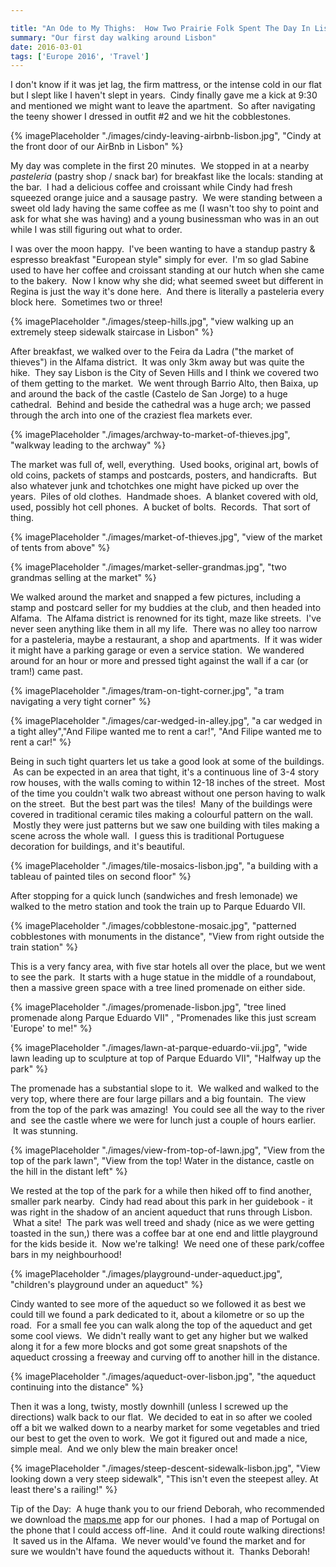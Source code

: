 ```yaml
---

title: "An Ode to My Thighs:  How Two Prairie Folk Spent The Day In Lisbon"
summary: "Our first day walking around Lisbon"
date: 2016-03-01
tags: ['Europe 2016', 'Travel'] 
---
```



I don't know if it was jet lag, the firm mattress, or the intense cold in our flat but I slept like I haven't slept in years.  Cindy finally gave me a kick at 9:30 and mentioned we might want to leave the apartment.  So after navigating the teeny shower I dressed in outfit #2 and we hit the cobblestones.

{% imagePlaceholder "./images/cindy-leaving-airbnb-lisbon.jpg", "Cindy at the front door of our AirBnb in Lisbon" %}

My day was complete in the first 20 minutes.  We stopped in at a nearby _pasteleria_ (pastry shop / snack bar) for breakfast like the locals: standing at the bar.  I had a delicious coffee and croissant while Cindy had fresh squeezed orange juice and a sausage pastry.  We were standing between a sweet old lady having the same coffee as me (I wasn't too shy to point and ask for what she was having) and a young businessman who was in an out while I was still figuring out what to order.

I was over the moon happy.  I've been wanting to have a standup pastry & espresso breakfast "European style" simply for ever.  I'm so glad Sabine used to have her coffee and croissant standing at our hutch when she came to the bakery.  Now I know why she did; what seemed sweet but different in Regina is just the way it's done here.  And there is literally a pasteleria every block here.  Sometimes two or three!

{% imagePlaceholder "./images/steep-hills.jpg", "view walking up an extremely steep sidewalk staircase in Lisbon" %}

After breakfast, we walked over to the Feira da Ladra ("the market of thieves") in the Alfama district.  It was only 3km away but was quite the hike.  They say Lisbon is the City of Seven Hills and I think we covered two of them getting to the market.  We went through Barrio Alto, then Baixa, up and around the back of the castle (Castelo de San Jorge) to a huge cathedral.  Behind and beside the cathedral was a huge arch; we passed through the arch into one of the craziest flea markets ever.

{% imagePlaceholder "./images/archway-to-market-of-thieves.jpg", "walkway leading to the archway" %}


The market was full of, well, everything.  Used books, original art, bowls of old coins, packets of stamps and postcards, posters, and handicrafts.  But also whatever junk and tchotchkes one might have picked up over the years.  Piles of old clothes.  Handmade shoes.  A blanket covered with old, used, possibly hot cell phones.  A bucket of bolts.  Records.  That sort of thing.

{% imagePlaceholder "./images/market-of-thieves.jpg", "view of the market of tents from above" %}


{% imagePlaceholder "./images/market-seller-grandmas.jpg", "two grandmas selling at the market" %}


We walked around the market and snapped a few pictures, including a stamp and postcard seller for my buddies at the club, and then headed into Alfama.  The Alfama district is renowned for its tight, maze like streets.  I've never seen anything like them in all my life.  There was no alley too narrow for a pasteleria, maybe a restaurant, a shop and apartments.  If it was wider it might have a parking garage or even a service station.  We wandered around for an hour or more and pressed tight against the wall if a car (or tram!) came past.

{% imagePlaceholder "./images/tram-on-tight-corner.jpg", "a tram navigating a very tight corner" %}


{% imagePlaceholder "./images/car-wedged-in-alley.jpg", "a car wedged in a tight alley","And Filipe wanted me to rent a car!", "And Filipe wanted me to rent a car!"  %}


Being in such tight quarters let us take a good look at some of the buildings.  As can be expected in an area that tight, it's a continuous line of 3-4 story row houses, with the walls coming to within 12-18 inches of the street.  Most of the time you couldn't walk two abreast without one person having to walk on the street.  But the best part was the tiles!  Many of the buildings were covered in traditional ceramic tiles making a colourful pattern on the wall.  Mostly they were just patterns but we saw one building with tiles making a scene across the whole wall.  I guess this is traditional Portuguese decoration for buildings, and it's beautiful.

{% imagePlaceholder "./images/tile-mosaics-lisbon.jpg", "a building with a tableau of painted tiles on second floor" %}

After stopping for a quick lunch (sandwiches and fresh lemonade) we walked to the metro station and took the train up to Parque Eduardo VII.

{% imagePlaceholder "./images/cobblestone-mosaic.jpg", "patterned cobblestones with monuments in the distance", "View from right outside the train station" %}


This is a very fancy area, with five star hotels all over the place, but we went to see the park.  It starts with a huge statue in the middle of a roundabout, then a massive green space with a tree lined promenade on either side. 

{% imagePlaceholder "./images/promenade-lisbon.jpg", "tree lined promenade along Parque Eduardo VII" , "Promenades like this just scream 'Europe' to me!" %}

{% imagePlaceholder "./images/lawn-at-parque-eduardo-vii.jpg", "wide lawn leading up to sculpture at top of Parque Eduardo VII", "Halfway up the park" %}


The promenade has a substantial slope to it.  We walked and walked to the very top, where there are four large pillars and a big fountain.  The view from the top of the park was amazing!  You could see all the way to the river and  see the castle where we were for lunch just a couple of hours earlier.  It was stunning.

{% imagePlaceholder "./images/view-from-top-of-lawn.jpg", "View from the top of the park lawn", "View from the top! Water in the distance, castle on the hill in the distant left" %}
 

We rested at the top of the park for a while then hiked off to find another, smaller park nearby.  Cindy had read about this park in her guidebook - it was right in the shadow of an ancient aqueduct that runs through Lisbon.  What a site!  The park was well treed and shady (nice as we were getting toasted in the sun,) there was a coffee bar at one end and little playground for the kids beside it.  Now we're talking!  We need one of these park/coffee bars in my neighbourhood!

{% imagePlaceholder "./images/playground-under-aqueduct.jpg", "children's playground under an aqueduct" %}


Cindy wanted to see more of the aqueduct so we followed it as best we could till we found a park dedicated to it, about a kilometre or so up the road.  For a small fee you can walk along the top of the aqueduct and get some cool views.  We didn't really want to get any higher but we walked along it for a few more blocks and got some great snapshots of the aqueduct crossing a freeway and curving off to another hill in the distance.

{% imagePlaceholder "./images/aqueduct-over-lisbon.jpg", "the aqueduct continuing into the distance" %}

Then it was a long, twisty, mostly downhill (unless I screwed up the directions) walk back to our flat.  We decided to eat in so after we cooled off a bit we walked down to a nearby market for some vegetables and tried our best to get the oven to work.  We got it figured out and made a nice, simple meal.  And we only blew the main breaker once!

{% imagePlaceholder "./images/steep-descent-sidewalk-lisbon.jpg", "View looking down a very steep sidewalk", "This isn't even the steepest alley. At least there's a railing!" %}


Tip of the Day:  A huge thank you to our friend Deborah, who recommended we download the [maps.me](http://maps.me/en/home) app for our phones.  I had a map of Portugal on the phone that I could access off-line.  And it could route walking directions!  It saved us in the Alfama.  We never would've found the market and for sure we wouldn't have found the aqueducts without it.  Thanks Deborah!

